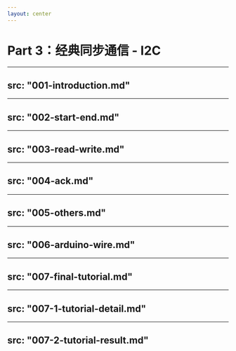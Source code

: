 ```yaml
---
layout: center
---
```


# Part 3：经典同步通信 - I2C


---
src: "001-introduction.md"
---

---
src: "002-start-end.md"
---

---
src: "003-read-write.md"
---

---
src: "004-ack.md"
---

---
src: "005-others.md"
---

---
src: "006-arduino-wire.md"
---

---
src: "007-final-tutorial.md"
---

---
src: "007-1-tutorial-detail.md"
---

---
src: "007-2-tutorial-result.md"
---
